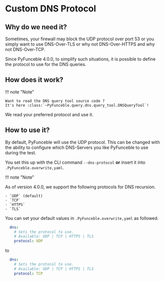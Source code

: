 # Custom DNS Protocol

## Why do we need it?

Sometimes, your firewall may block the UDP protocol over port 53 or you simply
want to use DNS-Over-TLS or why not DNS-Over-HTTPS and why not DNS-Over-TCP.

Since PyFunceble 4.0.0, to simplify such situations, it is possible to define
the protocol to use for the DNS queries.

## How does it work?

!!! note "Note"

    Want to read the DNS query tool source code ?
    It's here :class:`~PyFunceble.query.dns.query_tool.DNSQueryTool`!

We read your preferred protocol and use it.

## How to use it?

By default, PyFunceble will use the UDP protocol. This can be
changed with the ability to configure which DNS-Servers you like PyFunceble to
use during the test.

You set this up with the CLI command `--dns-protocol` **or** insert it
into `.PyFunceble.overwrite,yaml`.

!!! note "Note"

As of version 4.0.0, we support the following protocols for DNS recursion.

    - `UDP` (default)
    - `TCP`
    - `HTTPS`
    - `TLS`

You can set your default values in `.PyFunceble.overwrite,yaml` as followed.

```yaml
  dns:
    # Sets the protocol to use.
    # Available: UDP | TCP | HTTPS | TLS
    protocol: UDP
```

to

```yaml
  dns:
    # Sets the protocol to use.
    # Available: UDP | TCP | HTTPS | TLS
    protocol: TCP
```
